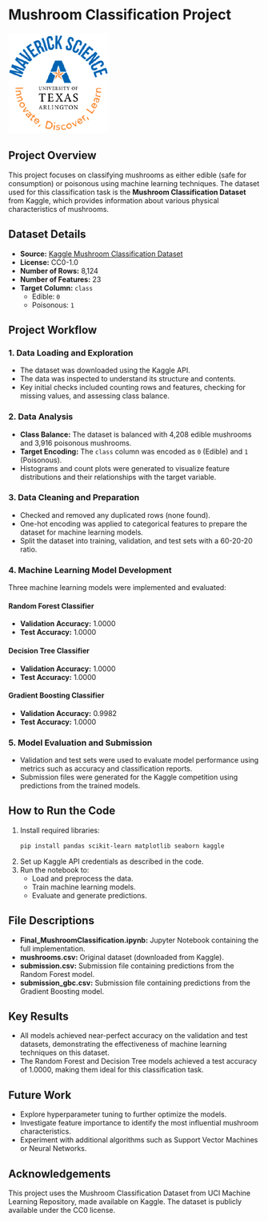 # Mushroom Classification Project
![](UTA-DataScience-Logo.png)

## Project Overview
This project focuses on classifying mushrooms as either edible (safe for consumption) or poisonous using machine learning techniques. The dataset used for this classification task is the **Mushroom Classification Dataset** from Kaggle, which provides information about various physical characteristics of mushrooms.

## Dataset Details
- **Source:** [Kaggle Mushroom Classification Dataset](https://www.kaggle.com/datasets/uciml/mushroom-classification)
- **License:** CC0-1.0
- **Number of Rows:** 8,124
- **Number of Features:** 23
- **Target Column:** `class`
  - Edible: `0`
  - Poisonous: `1`

## Project Workflow

### 1. Data Loading and Exploration
- The dataset was downloaded using the Kaggle API.
- The data was inspected to understand its structure and contents.
- Key initial checks included counting rows and features, checking for missing values, and assessing class balance.

### 2. Data Analysis
- **Class Balance:** The dataset is balanced with 4,208 edible mushrooms and 3,916 poisonous mushrooms.
- **Target Encoding:** The `class` column was encoded as `0` (Edible) and `1` (Poisonous).
- Histograms and count plots were generated to visualize feature distributions and their relationships with the target variable.

### 3. Data Cleaning and Preparation
- Checked and removed any duplicated rows (none found).
- One-hot encoding was applied to categorical features to prepare the dataset for machine learning models.
- Split the dataset into training, validation, and test sets with a 60-20-20 ratio.

### 4. Machine Learning Model Development
Three machine learning models were implemented and evaluated:

#### Random Forest Classifier
- **Validation Accuracy:** 1.0000
- **Test Accuracy:** 1.0000

#### Decision Tree Classifier
- **Validation Accuracy:** 1.0000
- **Test Accuracy:** 1.0000

#### Gradient Boosting Classifier
- **Validation Accuracy:** 0.9982
- **Test Accuracy:** 1.0000

### 5. Model Evaluation and Submission
- Validation and test sets were used to evaluate model performance using metrics such as accuracy and classification reports.
- Submission files were generated for the Kaggle competition using predictions from the trained models.

## How to Run the Code
1. Install required libraries:
   ```bash
   pip install pandas scikit-learn matplotlib seaborn kaggle
   ```
2. Set up Kaggle API credentials as described in the code.
3. Run the notebook to:
   - Load and preprocess the data.
   - Train machine learning models.
   - Evaluate and generate predictions.

## File Descriptions
- **Final_MushroomClassification.ipynb:** Jupyter Notebook containing the full implementation.
- **mushrooms.csv:** Original dataset (downloaded from Kaggle).
- **submission.csv:** Submission file containing predictions from the Random Forest model.
- **submission_gbc.csv:** Submission file containing predictions from the Gradient Boosting model.

## Key Results
- All models achieved near-perfect accuracy on the validation and test datasets, demonstrating the effectiveness of machine learning techniques on this dataset.
- The Random Forest and Decision Tree models achieved a test accuracy of 1.0000, making them ideal for this classification task.

## Future Work
- Explore hyperparameter tuning to further optimize the models.
- Investigate feature importance to identify the most influential mushroom characteristics.
- Experiment with additional algorithms such as Support Vector Machines or Neural Networks.

## Acknowledgements
This project uses the Mushroom Classification Dataset from UCI Machine Learning Repository, made available on Kaggle. The dataset is publicly available under the CC0 license.
